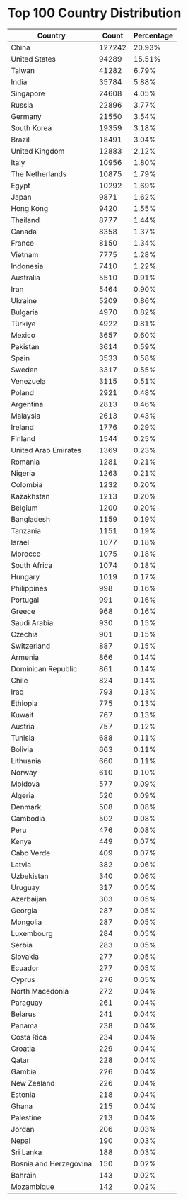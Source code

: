 # Top 100 Country Distribution
| Country | Count | Percentage |
|----|----|----|
| China | 127242 | 20.93% |
| United States | 94289 | 15.51% |
| Taiwan | 41282 | 6.79% |
| India | 35784 | 5.88% |
| Singapore | 24608 | 4.05% |
| Russia | 22896 | 3.77% |
| Germany | 21550 | 3.54% |
| South Korea | 19359 | 3.18% |
| Brazil | 18491 | 3.04% |
| United Kingdom | 12883 | 2.12% |
| Italy | 10956 | 1.80% |
| The Netherlands | 10875 | 1.79% |
| Egypt | 10292 | 1.69% |
| Japan | 9871 | 1.62% |
| Hong Kong | 9420 | 1.55% |
| Thailand | 8777 | 1.44% |
| Canada | 8358 | 1.37% |
| France | 8150 | 1.34% |
| Vietnam | 7775 | 1.28% |
| Indonesia | 7410 | 1.22% |
| Australia | 5510 | 0.91% |
| Iran | 5464 | 0.90% |
| Ukraine | 5209 | 0.86% |
| Bulgaria | 4970 | 0.82% |
| Türkiye | 4922 | 0.81% |
| Mexico | 3657 | 0.60% |
| Pakistan | 3614 | 0.59% |
| Spain | 3533 | 0.58% |
| Sweden | 3317 | 0.55% |
| Venezuela | 3115 | 0.51% |
| Poland | 2921 | 0.48% |
| Argentina | 2813 | 0.46% |
| Malaysia | 2613 | 0.43% |
| Ireland | 1776 | 0.29% |
| Finland | 1544 | 0.25% |
| United Arab Emirates | 1369 | 0.23% |
| Romania | 1281 | 0.21% |
| Nigeria | 1263 | 0.21% |
| Colombia | 1232 | 0.20% |
| Kazakhstan | 1213 | 0.20% |
| Belgium | 1200 | 0.20% |
| Bangladesh | 1159 | 0.19% |
| Tanzania | 1151 | 0.19% |
| Israel | 1077 | 0.18% |
| Morocco | 1075 | 0.18% |
| South Africa | 1074 | 0.18% |
| Hungary | 1019 | 0.17% |
| Philippines | 998 | 0.16% |
| Portugal | 991 | 0.16% |
| Greece | 968 | 0.16% |
| Saudi Arabia | 930 | 0.15% |
| Czechia | 901 | 0.15% |
| Switzerland | 887 | 0.15% |
| Armenia | 866 | 0.14% |
| Dominican Republic | 861 | 0.14% |
| Chile | 824 | 0.14% |
| Iraq | 793 | 0.13% |
| Ethiopia | 775 | 0.13% |
| Kuwait | 767 | 0.13% |
| Austria | 757 | 0.12% |
| Tunisia | 688 | 0.11% |
| Bolivia | 663 | 0.11% |
| Lithuania | 660 | 0.11% |
| Norway | 610 | 0.10% |
| Moldova | 577 | 0.09% |
| Algeria | 520 | 0.09% |
| Denmark | 508 | 0.08% |
| Cambodia | 502 | 0.08% |
| Peru | 476 | 0.08% |
| Kenya | 449 | 0.07% |
| Cabo Verde | 409 | 0.07% |
| Latvia | 382 | 0.06% |
| Uzbekistan | 340 | 0.06% |
| Uruguay | 317 | 0.05% |
| Azerbaijan | 303 | 0.05% |
| Georgia | 287 | 0.05% |
| Mongolia | 287 | 0.05% |
| Luxembourg | 284 | 0.05% |
| Serbia | 283 | 0.05% |
| Slovakia | 277 | 0.05% |
| Ecuador | 277 | 0.05% |
| Cyprus | 276 | 0.05% |
| North Macedonia | 272 | 0.04% |
| Paraguay | 261 | 0.04% |
| Belarus | 241 | 0.04% |
| Panama | 238 | 0.04% |
| Costa Rica | 234 | 0.04% |
| Croatia | 229 | 0.04% |
| Qatar | 228 | 0.04% |
| Gambia | 226 | 0.04% |
| New Zealand | 226 | 0.04% |
| Estonia | 218 | 0.04% |
| Ghana | 215 | 0.04% |
| Palestine | 213 | 0.04% |
| Jordan | 206 | 0.03% |
| Nepal | 190 | 0.03% |
| Sri Lanka | 188 | 0.03% |
| Bosnia and Herzegovina | 150 | 0.02% |
| Bahrain | 143 | 0.02% |
| Mozambique | 142 | 0.02% |
